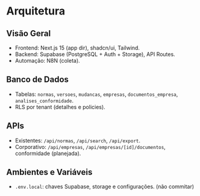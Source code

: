 # Arquitetura

## Visão Geral
- Frontend: Next.js 15 (app dir), shadcn/ui, Tailwind.
- Backend: Supabase (PostgreSQL + Auth + Storage), API Routes.
- Automação: N8N (coleta).

## Banco de Dados
- Tabelas: `normas`, `versoes`, `mudancas`, `empresas`, `documentos_empresa`, `analises_conformidade`.
- RLS por tenant (detalhes e policies).

## APIs
- Existentes: `/api/normas`, `/api/search`, `/api/export`.
- Corporativo: `/api/empresas`, `/api/empresas/[id]/documentos`, conformidade (planejada).

## Ambientes e Variáveis
- `.env.local`: chaves Supabase, storage e configurações. (não commitar)
